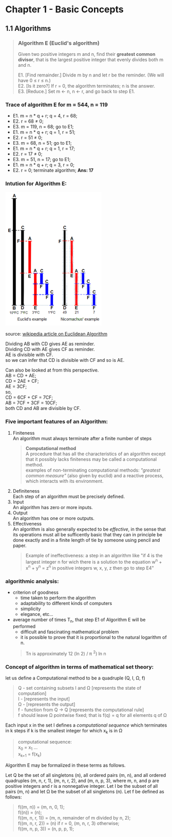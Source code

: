 # Chapter 1 - Basic Concepts  
## 1.1 Algorithms  

>### Algorithm E (Euclid's algorithm)  
>  
>Given two positive integers m and n, find their **greatest common divisor**, that is the largest positive integer that evenly divides both m and n.    
>  
>E1. [Find remainder.] Divide m by n and let r be the reminder. (We will have 0 &#8804; r &#8804; n.)    
>E2. [Is it zero?] If r = 0, the algorithm terminates; n is the answer.    
>E3. [Reduce.] Set m &larr; n, n &larr; r, and go back to step E1.    

### Trace of algorithm E for m = 544, n = 119  

- E1. m = n * q + r; q = 4, r = 68;  
- E2. r = 68 &ne; 0;  
- E3. m = 119, n = 68; go to E1;  
- E1. m = n * q + r; q = 1, r = 51;  
- E2. r = 51 &ne; 0;  
- E3. m = 68, n = 51; go to E1;  
- E1. m = n * q + r; q = 1, r = 17;  
- E2. r = 17 &ne; 0;   
- E3. m = 51, n = 17; go to E1;  
- E1. m = n * q + r; q = 3, r = 0;  
- E2. r = 0; terminate algorithm; **Ans: 17**  
  
### Intution for Algorithm E:   

![Euclidean algorithm](../../../../static/images/300px-Euclid's_algorithm_Book_VII_Proposition_2_3.png)  

source: [wikipedia article on Euclidean Algorithm](https://en.wikipedia.org/wiki/Euclidean_algorithm)    

Dividing AB with CD gives AE as reminder.   
Dividing CD with AE gives CF as reminder.  
AE is divisible with CF.  
so we can infer that CD is divisible with CF and so is AE.   

Can also be looked at from this perspective.  
AB = CD + AE;  
CD = 2AE + CF;  
AE = 3CF;  
so,  
CD = 6CF + CF = 7CF;  
AB = 7CF + 3CF = 10CF;  
both CD and AB are divisible by CF.  

### Five important features of an Algorithm:  

1. Finiteness  
   An algorithm must always terminate after a finite number of steps  
   > **Computational method**  
   >    A procedure that has all the characteristics of an algorithm except that it possibly lacks finiteness may be called a computational method.  
   > examples of non-terminating computational methods: *"greatest common measure"* (also given by euclid) and a reactive process, which interacts with its environment.  
2. Definiteness  
   Each step of an algorithm must be precisely defined.  
3. Input  
   An algorithm has zero or more inputs.  
4. Output  
   An algorithm has one or more outputs.  
5. Effectiveness  
   An algorithm is also generally expected to be *effective*, in the sense that its operations must all be sufficently basic that they can in principle be done exactly and in a finite length of tie by someone using pencil and paper.    
   > Example of ineffectiveness: a step in an algorithm like "if 4 is the largest integer n for wich there is a solution to the equation w<sup>n</sup> + x<sup>n</sup> + y<sup>n</sup> = z<sup>n</sup> in positive integers w, x, y, z then go to step E4"    

### algorithmic analysis:   
- criterion of goodness  
  - time taken to perform the algorithm  
  - adaptability to different kinds of computers  
  - simplicity  
  - elegance, etc...  
- average number of times T<sub>n</sub>, that step E1 of Algorithm E will be performed  
  - difficult and fascinating mathematical problem  
  - it is possible to prove that it is proportional to the natural logarithm of n.  
  >Tn is approximately 12 (ln 2) / &pi; <sup>2</sup>) ln n  

### Concept of algorithm in terms of mathematical set theory:

let us define a Computational method to be a quadruple (Q, I, &Omega;, f)  
> Q - set containing subsets I and &Omega; [represents the state of computation]  
> I - [represents the input]  
> &Omega; - [represents the output]  
> f - function from Q &rarr; Q [represents the computational rule]  
> f should leave &Omega; pointwise fixed; that is f(q) = q for all elements q of &Omega;  

Each input x in the set I defines a *computational sequence* which terminates in k steps if k is the smallest integer for which x<sub>k</sub> is in &Omega;

>computational sequence:  
> x<sub>0</sub> = x<sub>1</sub> ...  
> x<sub>k+1</sub> = f(x<sub>k</sub>)  

Algorithm E may be formalized in these terms as follows.  

Let Q be the set of all singletons (n), all ordered pairs (m, n), and all ordered quadruples (m, n, r, 1), (m, n, r, 2), and (m, n, p, 3), where m, n, and p are positive integers and r is a nonnegative integer. Let I be the subset of all pairs (m, n) and let &Omega; be the subset of all singletons (n). Let f be defined as follows:  

>f((m, n)) = (m, n, 0, 1);  
>f((n)) = (n);  
>f((m, n, r, 1)) = (m, n, remainder of m divided by n, 2);  
>f((m, n, r, 2)) = (n) if r = 0, (m, n, r, 3) otherwise;  
>f((m, n, p, 3)) = (n, p, p, 1);  
